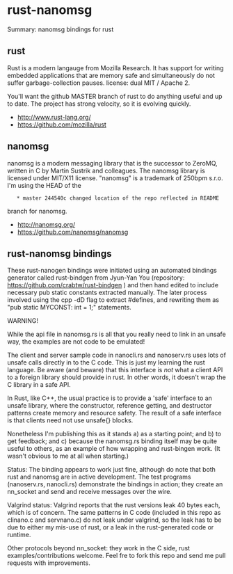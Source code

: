 rust-nanomsg
============

Summary: nanomsg bindings for rust

rust
----- 
Rust is a modern langauge from Mozilla Research. It has  support for 
 writing embedded applications that are memory safe and simultaneously
 do not suffer garbage-collection pauses. license: dual MIT / Apache 2.

 You'll want the github MASTER branch of rust to do anything useful
 and up to date. The project has strong velocity, so it is evolving
 quickly.


- http://www.rust-lang.org/
- https://github.com/mozilla/rust

nanomsg
-------
nanomsg is a modern messaging library that is the 
 successor to ZeroMQ, written in C by Martin Sustrik and colleagues.
 The nanomsg library is licensed under MIT/X11 license. "nanomsg" 
 is a trademark of 250bpm s.r.o.  I'm using the HEAD of the

       * master 244540c changed location of the repo reflected in README

 branch for nanomsg.

- http://nanomsg.org/
- https://github.com/nanomsg/nanomsg

rust-nanomsg bindings
---------------------

These rust-nanogen bindings were initiated using an automated bindings
 generator called rust-bindgen from Jyun-Yan You (repository:
 https://github.com/crabtw/rust-bindgen ) and then hand edited to
 include necessary pub static constants extracted manually. The
 later process involved using the cpp -dD flag to extract #defines,
 and rewriting them as "pub static MYCONST: int = 1;" statements.

WARNING!

While the api file in nanomsg.rs is all that you really need to link in an unsafe way, 
the examples are not code to be emulated!

The client and server sample code in nanocli.rs and nanoserv.rs uses lots of unsafe calls directly in to the C code.  This is just my learning the rust language. Be aware (and beware) that this interface is *not* what a client API to a foreign library should provide in rust.  In other words, it doesn't wrap the C library in a safe API.  

In Rust, like C++, the usual practice is to provide a 'safe' interface to an unsafe library, where the constructor, reference getting, and destructor patterns create memory and resource safety. The result of a safe interface is that clients need not use unsafe{} blocks.

Nonetheless I'm publishing this as it stands a) as a starting point; and b) to get feedback; and c) because the nanomsg.rs binding itself may be quite useful to others, as an example of how wrapping and rust-bingen work. (It wasn't obvious to me at all when starting.)

Status:  The binding appears to work just fine, although do note
	 that both rust and nanomsg are in active development.
	 The test programs (nanoserv.rs, nanocli.rs) demonstrate
	 the bindings in action; they create an nn_socket and send
	 and receive messages over the wire. 

Valgrind status:
         Valgrind reports
	 that the rust versions leak 40 bytes each, which is
	 of concern.  The same patterns in C code (included in
         this repo as clinano.c and servnano.c) do not leak under
         valgrind, so the leak has to be due to either my mis-use
         of rust, or a leak in the rust-generated code or runtime.

Other protocols beyond nn_socket: they work in the C side,
         rust examples/contributions welcome. Feel fre to fork 
         this repo and send me pull requests with improvements.
